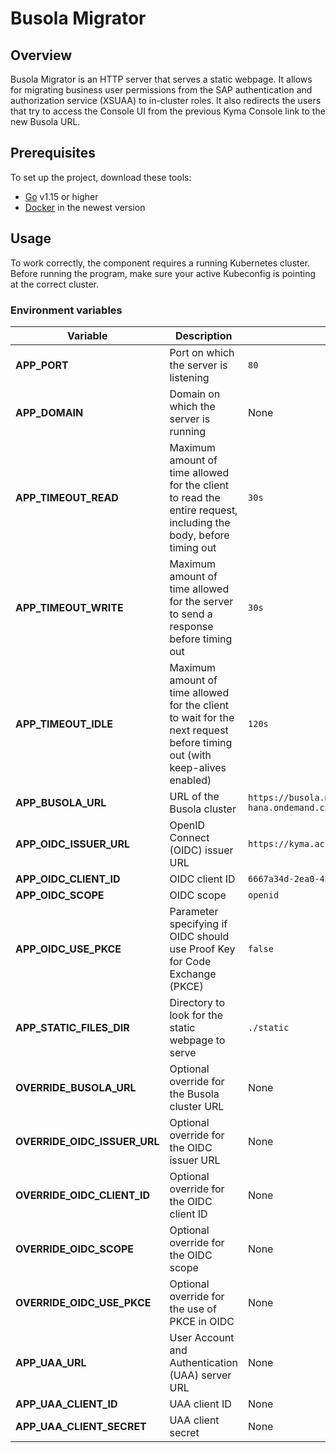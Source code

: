 # Busola Migrator

## Overview

Busola Migrator is an HTTP server that serves a static webpage. It allows for migrating business user permissions from the SAP authentication and authorization service (XSUAA) to in-cluster roles. It also redirects the users that try to access the Console UI from the previous Kyma Console link to the new Busola URL.

## Prerequisites

To set up the project, download these tools:

* [Go](https://golang.org/dl/) v1.15 or higher
* [Docker](https://www.docker.com/) in the newest version

## Usage

To work correctly, the component requires a running Kubernetes cluster.
Before running the program, make sure your active Kubeconfig is pointing at the correct cluster.  

### Environment variables

| Variable | Description | Default value |
| --- | --- | --- |
| **APP_PORT** | Port on which the server is listening | `80` |
| **APP_DOMAIN** | Domain on which the server is running  | None |
| **APP_TIMEOUT_READ** | Maximum amount of time allowed for the client to read the entire request, including the body, before timing out | `30s` |
| **APP_TIMEOUT_WRITE** | Maximum amount of time allowed for the server to send a response before timing out | `30s` |
| **APP_TIMEOUT_IDLE** | Maximum amount of time allowed for the client to wait for the next request before timing out (with keep-alives enabled) | `120s` |
| **APP_BUSOLA_URL** | URL of the Busola cluster | `https://busola.main.hasselhoff.shoot.canary.k8s-hana.ondemand.com` |
| **APP_OIDC_ISSUER_URL** | OpenID Connect (OIDC) issuer URL | `https://kyma.accounts.ondemand.com` |
| **APP_OIDC_CLIENT_ID** | OIDC client ID | `6667a34d-2ea0-43fa-9b13-5ada316e5393` |
| **APP_OIDC_SCOPE** | OIDC scope | `openid` |
| **APP_OIDC_USE_PKCE** | Parameter specifying if OIDC should use Proof Key for Code Exchange (PKCE) | `false` |
| **APP_STATIC_FILES_DIR** | Directory to look for the static webpage to serve | `./static` |
| **OVERRIDE_BUSOLA_URL** | Optional override for the Busola cluster URL | None |
| **OVERRIDE_OIDC_ISSUER_URL** | Optional override for the OIDC issuer URL | None |
| **OVERRIDE_OIDC_CLIENT_ID** | Optional override for the OIDC client ID | None |
| **OVERRIDE_OIDC_SCOPE** | Optional override for the OIDC scope | None |
| **OVERRIDE_OIDC_USE_PKCE** | Optional override for the use of PKCE in OIDC  | None |
| **APP_UAA_URL** | User Account and Authentication (UAA) server URL | None |
| **APP_UAA_CLIENT_ID** | UAA client ID  | None |
| **APP_UAA_CLIENT_SECRET** | UAA client secret | None |
